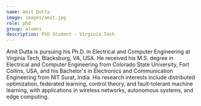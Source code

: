 ```yaml
---
name: Amit Dutta
image: images/amit.jpg
role: phd
group: alumni
description: PhD Student - Virginia Tech
---
```


Amit Dutta is pursuing his Ph.D. in Electrical and Computer Engineering at Virginia Tech, Blacksburg, VA, USA. He received his M.S. degree in Electrical and Computer Engineering from Colorado State University, Fort Collins, USA, and his Bachelor's in Electronics and Communication Engineering from NIT Surat, India. His research interests include distributed optimization, federated learning, control theory, and fault-tolerant machine learning, with applications in wireless networks, autonomous systems, and edge computing.
